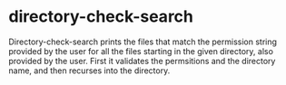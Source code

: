 # directory-check-search

Directory-check-search prints the files that match the permission string provided by the user for all
the files starting in the given directory, also provided by the user. First it validates the permsitions
and the directory name, and then recurses into the directory. 
